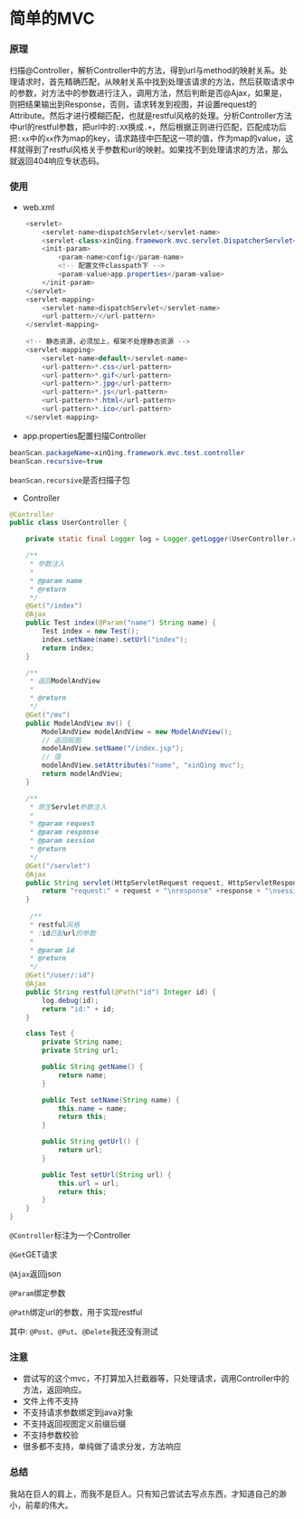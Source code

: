#	简单的MVC

###	原理

扫描@Controller，解析Controller中的方法，得到url与method的映射关系。处理请求时，首先精确匹配，从映射关系中找到处理该请求的方法，然后获取请求中的参数，对方法中的参数进行注入，调用方法，然后判断是否@Ajax，如果是，则把结果输出到Response，否则，请求转发到视图，并设置request的Attribute。然后才进行模糊匹配，也就是restful风格的处理。分析Controller方法中url的restful参数，把url中的`:XX`换成`.+`，然后根据正则进行匹配，匹配成功后把`:xx`中的`xx`作为map的key，请求路径中匹配这一项的值，作为map的value，这样就得到了restful风格关于参数和url的映射。如果找不到处理请求的方法，那么就返回404响应专状态码。

###	使用

* web.xml

```java
    <servlet>
        <servlet-name>dispatchServlet</servlet-name>
        <servlet-class>xinQing.framework.mvc.servlet.DispatcherServlet</servlet-class>
        <init-param>
            <param-name>config</param-name>
          	<!-- 配置文件classpath下 -->
            <param-value>app.properties</param-value>
        </init-param>
    </servlet>
    <servlet-mapping>
        <servlet-name>dispatchServlet</servlet-name>
        <url-pattern>/</url-pattern>
    </servlet-mapping>
    
    <!-- 静态资源，必须加上，框架不处理静态资源 -->
    <servlet-mapping>
        <servlet-name>default</servlet-name>
        <url-pattern>*.css</url-pattern>
        <url-pattern>*.gif</url-pattern>
        <url-pattern>*.jpg</url-pattern>
        <url-pattern>*.js</url-pattern>
        <url-pattern>*.html</url-pattern>
        <url-pattern>*.ico</url-pattern>
    </servlet-mapping>
```

* app.properties配置扫描Controller

```java
beanScan.packageName=xinQing.framework.mvc.test.controller
beanScan.recursive=true
```

`beanScan.recursive`是否扫描子包

* Controller

```java
@Controller
public class UserController {

    private static final Logger log = Logger.getLogger(UserController.class);

    /**
     * 参数注入
     *
     * @param name
     * @return
     */
    @Get("/index")
    @Ajax
    public Test index(@Param("name") String name) {
        Test index = new Test();
        index.setName(name).setUrl("index");
        return index;
    }

    /**
     * 返回ModelAndView
     *
     * @return
     */
    @Get("/mv")
    public ModelAndView mv() {
        ModelAndView modelAndView = new ModelAndView();
      	// 返回视图
        modelAndView.setName("/index.jsp");
      	// 值
        modelAndView.setAttributes("name", "xinQing mvc");
        return modelAndView;
    }

    /**
     * 原生Servlet参数注入
     *
     * @param request
     * @param response
     * @param session
     * @return
     */
    @Get("/servlet")
    @Ajax
    public String servlet(HttpServletRequest request, HttpServletResponse response, HttpSession session) {
        return "request:" + request + "\nresponse" +response + "\nsession:" + session;
    }
  
 	 /**
     * restful风格
     * :id匹配url的参数
     *
     * @param id
     * @return
     */
    @Get("/user/:id")
    @Ajax
    public String restful(@Path("id") Integer id) {
        log.debug(id);
        return "id:" + id;
    }

    class Test {
        private String name;
        private String url;

        public String getName() {
            return name;
        }

        public Test setName(String name) {
            this.name = name;
            return this;
        }

        public String getUrl() {
            return url;
        }

        public Test setUrl(String url) {
            this.url = url;
            return this;
        }
    }
}
```

`@Controller`标注为一个Controller

`@Get`GET请求

`@Ajax`返回json

`@Param`绑定参数

`@Path`绑定url的参数，用于实现restful

其中: `@Post`、`@Put`、`@Delete`我还没有测试



###	注意

- 尝试写的这个mvc，不打算加入拦截器等，只处理请求，调用Controller中的方法，返回响应。
- 文件上传不支持
- 不支持请求参数绑定到java对象
- 不支持返回视图定义前缀后缀
- 不支持参数校验
- 很多都不支持，单纯做了请求分发，方法响应



###	总结

我站在巨人的肩上，而我不是巨人。只有知己尝试去写点东西，才知道自己的渺小，前辈的伟大。